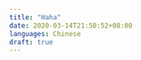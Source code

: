 ```yaml
---
title: "Haha"
date: 2020-03-14T21:50:52+08:00
languages: Chinese
draft: true
---
```


<script src="https://utteranc.es/client.js"
        repo="sdttttt/sdttttt.github.io"
        issue-term="pathname"
        theme="github-light"
        crossorigin="anonymous"
        async>
</script>